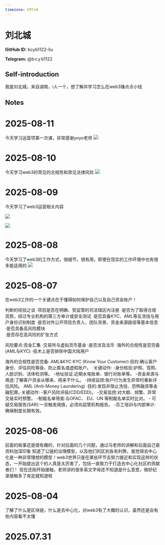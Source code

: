 ```yaml
---
timezone: UTC+8
---
```


# 刘北城

**GitHub ID:** bcyb1122-liu

**Telegram:** @b c y b1122

## Self-introduction

我是刘北城，来自湖南，i人一个，想了解并学习怎么在web3赚点点小钱

## Notes

<!-- Content_START -->
# 2025-08-11

今天学习运营项第一次课，非常感谢yoyo老师
![](https://github-production-user-asset-6210df.s3.amazonaws.com/223859131/476604388-05c26ace-ebd9-4563-a411-b1eec8607241.png?X-Amz-Algorithm=AWS4-HMAC-SHA256&X-Amz-Credential=AKIAVCODYLSA53PQK4ZA%2F20250811%2Fus-east-1%2Fs3%2Faws4_request&X-Amz-Date=20250811T141801Z&X-Amz-Expires=300&X-Amz-Signature=69db4f75b3c8d18a54338f5d9c8bc4e274c7fb38f05203cfec783b624b7f5deb&X-Amz-SignedHeaders=host)

# 2025-08-10

今天学习web3的常见的合规性和常见法律风险
![](https://github-production-user-asset-6210df.s3.amazonaws.com/223859131/476357902-6fcf4f9a-1b58-4ad4-8249-da30724b6a58.jpeg?X-Amz-Algorithm=AWS4-HMAC-SHA256&X-Amz-Credential=AKIAVCODYLSA53PQK4ZA%2F20250810%2Fus-east-1%2Fs3%2Faws4_request&X-Amz-Date=20250810T133142Z&X-Amz-Expires=300&X-Amz-Signature=e0a43803b9605e3796f385adb60e5978a0c34cda12116cc09fd4dd1ec22f1928&X-Amz-SignedHeaders=host)

# 2025-08-09

今天学习了web3运营相关内容

![](https://github-production-user-asset-6210df.s3.amazonaws.com/223859131/476290724-c9f7cedd-e26f-4c65-ab00-562cabeb4263.jpeg?X-Amz-Algorithm=AWS4-HMAC-SHA256&X-Amz-Credential=AKIAVCODYLSA53PQK4ZA%2F20250809%2Fus-east-1%2Fs3%2Faws4_request&X-Amz-Date=20250809T150508Z&X-Amz-Expires=300&X-Amz-Signature=86bdd978f2a9c527aade2d6f1a1c3d5ea62fa7d93ad41ffcb352c4cc266ceb0d&X-Amz-SignedHeaders=host)

![](https://github-production-user-asset-6210df.s3.amazonaws.com/223859131/476290919-3ceb5234-5b88-4cf7-8d9c-81b3ca17996b.jpeg?X-Amz-Algorithm=AWS4-HMAC-SHA256&X-Amz-Credential=AKIAVCODYLSA53PQK4ZA%2F20250809%2Fus-east-1%2Fs3%2Faws4_request&X-Amz-Date=20250809T150758Z&X-Amz-Expires=300&X-Amz-Signature=411adaae1c7704779d31259bbcae1d07eb3ca5ddf322793f74e2d7eac87f9f15&X-Amz-SignedHeaders=host)

# 2025-08-08

今天学习了web3的工作方式，很细节，很有用，即使在现实的工作环境中也有很多能适用的
![](https://github-production-user-asset-6210df.s3.amazonaws.com/223859131/476092175-4a8f7667-8597-45b7-8e69-c4476a08c72c.jpeg?X-Amz-Algorithm=AWS4-HMAC-SHA256&X-Amz-Credential=AKIAVCODYLSA53PQK4ZA%2F20250808%2Fus-east-1%2Fs3%2Faws4_request&X-Amz-Date=20250808T154050Z&X-Amz-Expires=300&X-Amz-Signature=4fead59677d6e3bdaf6682cdd3df12f2d5af56cb8b55c790c546721f9b5fe719&X-Amz-SignedHeaders=host)

# 2025-08-07

在web3工作的一个关键点在于懂得如何保护自己以及自己资金账户！

判断的经验之谈
·项目是否在明确、受监管的司法辖区内注册
·是否为了取得合规资质，经过专业机构的第三方审计或安全测试
·是否具备KYC、AML等反洗钱与用户身份识别制度
·是否对外公开项目负责人、团队背景、资金来源路径等基本信息
·是否具备高风险模块	
·是否存在高风险的扩张方式

风险要点:资金汇集
·交易所与虚拟货币基金
·是否涉及法币
·海外的合规性是否完备(AML与KYC)
·技术上是否排除中国大陆用户

海外的合规性是否完备: AML&KYC
KYC (Know Your Customer)·目的:确认客户身份、评估风险等级、防止匿名或虚假账户。
·关键动作:
-身份核验:护照、驾照、人脸识别、活体检测等。
-地址验证:近期水电账单、银行对账单等。
-资金来源与用途:了解客户资金从哪来、用来干什么。
-持续监控:账户行为发生异常时重新评估风险。
AML (Anti-Money Laundering)
·目的:发现并阻止洗钱、恐怖融资等金融犯罪。·关键动作:
-客户风险评级(CDD/EDD)。 -交易监控:对大额、频繁、异常交易实时预警。
-制裁名单筛查:与OFAC、 EU、UN 等制裁名单实时比对。 - 可疑交易报告(SAR):一旦触发阈值，必须向监管机构报告。
-员工培训与内部审计:确保制度长期有效。

# 2025-08-06

前面的故事还是很有趣的，针对后面的几个问题，通过马老师的讲解和后面自己查资料加深印象 知道了公链的治理模型，以及他们的区别各有利弊。我觉得去中心化是一种非常理想的模型！web3世界只是在某些环节去努力接近和实现这样的状态，一开始提出这个的人真是太厉害了，包括一直致力于打造去中心化社区的贡献者们！
现在还刚开始接触，老师讲的很多英文字母还不知道是什么意思，做好纪录接触多了肯定就知道啦

# 2025-08-04

了解了什么是区块链，什么是去中心化，对web3有了大概的认识，虽然还是会有些内容看不太懂


# 2025.07.31


<!-- Content_END -->
